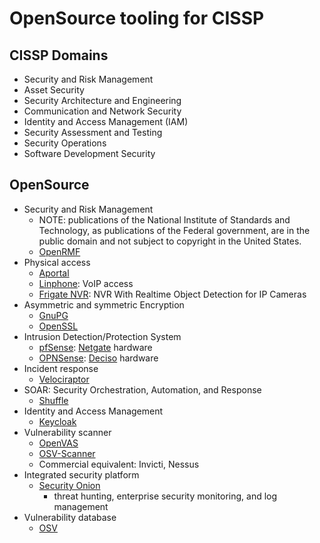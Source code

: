 # OpenSource tooling for CISSP

## CISSP Domains

* Security and Risk Management
* Asset Security
* Security Architecture and Engineering
* Communication and Network Security
* Identity and Access Management (IAM)
* Security Assessment and Testing
* Security Operations
* Software Development Security

## OpenSource

* Security and Risk Management
  * NOTE: publications of the National Institute of Standards and Technology, as publications of the Federal government, are in the public domain and not subject to copyright in the United States. 
  * [OpenRMF](https://github.com/cingulara/openrmf-docs/)
* Physical access
  * [Aportal](https://github.com/bytedreamer/Aporta)
  * [Linphone](https://gitlab.linphone.org/explore/projects): VoIP access
  * [Frigate NVR](https://github.com/blakeblackshear/frigate): NVR With Realtime Object Detection for IP Cameras
* Asymmetric and symmetric Encryption
  * [GnuPG](https://gnupg.org/)
  * [OpenSSL](https://www.openssl.org/)
* Intrusion Detection/Protection System
  * [pfSense](https://github.com/pfsense/pfsense): [Netgate](https://www.netgate.com/) hardware
  * [OPNSense](https://github.com/opnsense): [Deciso](https://www.deciso.com/) hardware
* Incident response
  * [Velociraptor](https://github.com/Velocidex/velociraptor)
* SOAR: Security Orchestration, Automation, and Response
  * [Shuffle](https://github.com/shuffle/shuffle)  
* Identity and Access Management
  * [Keycloak](https://github.com/keycloak/keycloak)
* Vulnerability scanner
  * [OpenVAS](https://github.com/greenbone/openvas-scanner)
  * [OSV-Scanner](https://github.com/google/osv-scanner)
  * Commercial equivalent: Invicti, Nessus
* Integrated security platform
  * [Security Onion](https://github.com/Security-Onion-Solutions/securityonion)
    * threat hunting, enterprise security monitoring, and log management
* Vulnerability database
  * [OSV](https://osv.dev/)        
